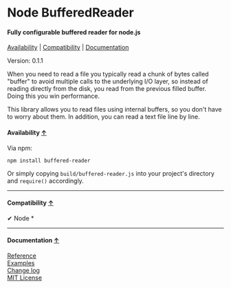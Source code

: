 <a name="start"></a>

Node BufferedReader
===================

#### Fully configurable buffered reader for node.js ####

[Availability](#availability) | [Compatibility](#compatibility) | [Documentation](#documentation)

Version: 0.1.1

When you need to read a file you typically read a chunk of bytes called "buffer" to avoid multiple calls to the underlying I/O layer, so instead of reading directly from the disk, you read from the previous filled buffer. Doing this you win performance.

This library allows you to read files using internal buffers, so you don't have to worry about them. In addition, you can read a text file line by line.

<a name="availability"></a>
#### Availability [↑](#start) ####

Via npm:

```
npm install buffered-reader
```

Or simply copying `build/buffered-reader.js` into your project's directory and `require()` accordingly.

***

<a name="compatibility"></a>
#### Compatibility [↑](#start) ####

✔ Node *

***

<a name="documentation"></a>
#### Documentation [↑](#start) ####
 
[Reference](https://github.com/Gagle/Node-BufferedReader/wiki/Reference)  
[Examples](https://github.com/Gagle/Node-BufferedReader/tree/master/examples)  
[Change log](https://github.com/Gagle/Node-BufferedReader/wiki/Change-log)  
[MIT License](https://github.com/Gagle/Node-BufferedReader/blob/master/LICENSE)